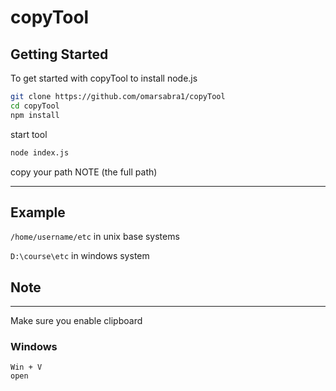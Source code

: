 # copyTool

## Getting Started

To get started with copyTool to  install node.js 
```bash
git clone https://github.com/omarsabra1/copyTool
cd copyTool
npm install
```
start tool 
```bash
node index.js
```

copy your path NOTE (the full path) 

------------------
## Example

`/home/username/etc` in unix base systems 

`D:\course\etc` in windows system 

## Note 
-------------

Make sure you enable clipboard 

### Windows 
    Win + V 
    open 
